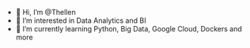 - 👋 Hi, I’m @Thellen
- 👀 I’m interested in Data Analytics and BI
- 🌱 I’m currently learning Python, Big Data, Google Cloud, Dockers and more

<!---
Thellen/Thellen is a ✨ special ✨ repository because its `README.md` (this file) appears on your GitHub profile.
You can click the Preview link to take a look at your changes.
--->
